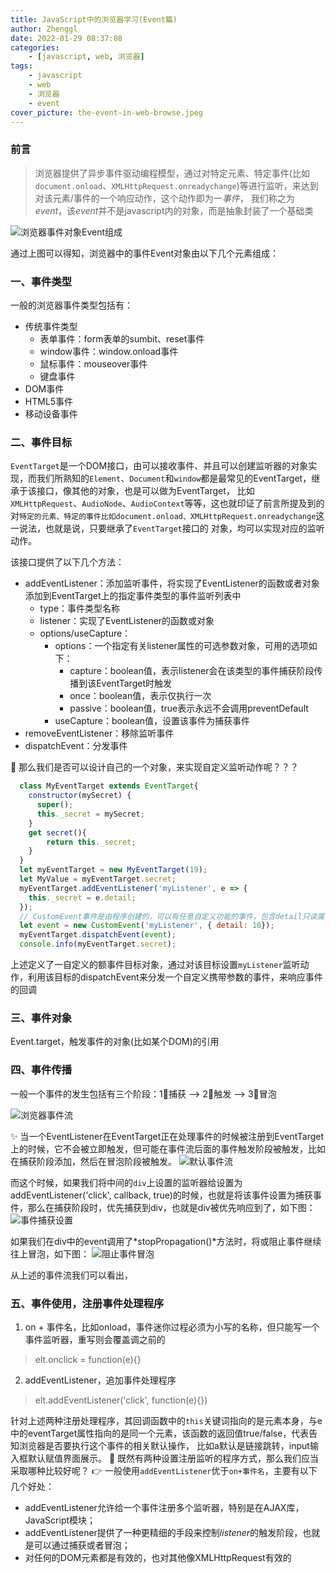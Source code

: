 ```yaml
---
title: JavaScript中的浏览器学习(Event篇)
author: Zhenggl
date: 2022-01-29 08:37:08
categories:
    - [javascript, web, 浏览器]
tags:
    - javascript
    - web
    - 浏览器
    - event
cover_picture: the-event-in-web-browse.jpeg
---
```


### 前言
> 浏览器提供了异步事件驱动编程模型，通过对特定元素、特定事件(比如`document.onload`、`XMLHttpRequest.onreadychange`)等进行监听，来达到对该元素/事件的一个响应动作，这个动作即为一*事件*，
> 我们称之为*event*，该*event*并不是javascript内的对象，而是抽象封装了一个基础类

![浏览器事件对象Event组成](浏览器事件Event对象.png)

通过上图可以得知，浏览器中的事件Event对象由以下几个元素组成：

### 一、事件类型
一般的浏览器事件类型包括有：
+ 传统事件类型
  - 表单事件：form表单的sumbit、reset事件
  - window事件：window.onload事件
  - 鼠标事件：mouseover事件
  - 键盘事件
+ DOM事件
+ HTML5事件
+ 移动设备事件
### 二、事件目标
`EventTarget`是一个DOM接口，由可以接收事件、并且可以创建监听器的对象实现，而我们所熟知的`Element`、`Document`和`window`都是最常见的EventTarget，继承于该接口，像其他的对象，也是可以做为EventTarget，
比如`XMLHttpRequest`、`AudioNode`、`AudioContext`等等，这也就印证了前言所提及到的对`特定的元素、特定的事件比如document.onload、XMLHttpRequest.onreadychange`这一说法，也就是说，只要继承了`EventTarget`接口的
对象，均可以实现对应的监听动作。

该接口提供了以下几个方法：
+ addEventListener：添加监听事件，将实现了EventListener的函数或者对象添加到EventTarget上的指定事件类型的事件监听列表中
  - type：事件类型名称
  - listener：实现了EventListener的函数或对象
  - options/useCapture：
    - options：一个指定有关listener属性的可选参数对象，可用的选项如下：
      - capture：boolean值，表示listener会在该类型的事件捕获阶段传播到该EventTarget时触发
      - once：boolean值，表示仅执行一次
      - passive：boolean值，true表示永远不会调用preventDefault
    - useCapture：boolean值，设置该事件为捕获事件
+ removeEventListener：移除监听事件
+ dispatchEvent：分发事件

🤔 那么我们是否可以设计自己的一个对象，来实现自定义监听动作呢？？？

```javascript
  class MyEventTarget extends EventTarget{
	constructor(mySecret) {
	  super();
	  this._secret = mySecret;
	}
	get secret(){
		return this._secret;
	}
  }
  let myEventTarget = new MyEventTarget(19);
  let MyValue = myEventTarget.secret;
  myEventTarget.addEventListener('myListener', e => {
  	this._secret = e.detail;
  });
  // CustomEvent事件是由程序创建的，可以有任意自定义功能的事件，包含detail只读属性，代表任何初始化时传入的数据
  let event = new CustomEvent('myListener', { detail: 10});
  myEventTarget.dispatchEvent(event);
  console.info(myEventTarget.secret);
```
上述定义了一自定义的额事件目标对象，通过对该目标设置`myListener`监听动作，利用该目标的dispatchEvent来分发一个自定义携带参数的事件，来响应事件的回调


### 三、事件对象
Event.target，触发事件的对象(比如某个DOM)的引用
### 四、事件传播
一般一个事件的发生包括有三个阶段：1⃣️捕获 --> 2⃣️触发 --> 3⃣️冒泡

![浏览器事件流](浏览器事件流.png)

✨ 当一个EventListener在EventTarget正在处理事件的时候被注册到EventTarget上的时候，它不会被立即触发，但可能在事件流后面的事件触发阶段被触发，比如在捕获阶段添加，然后在冒泡阶段被触发。
![默认事件流](默认事件流.png)

而这个时候，如果我们将中间的`div`上设置的监听器给设置为addEventListener('click', callback, true)的时候，也就是将该事件设置为捕获事件，那么在捕获阶段时，优先捕获到div，也就是div被优先响应到了，如下图：
![事件捕获设置](事件捕获设置.png)

如果我们在div中的event调用了*stopPropagation()*方法时，将或阻止事件继续往上冒泡，如下图：
![阻止事件冒泡](阻止事件冒泡.png)

从上述的事件流我们可以看出，
### 五、事件使用，注册事件处理程序
1. on + 事件名，比如onload，事件迷你过程必须为小写的名称，但只能写一个事件监听器，重写则会覆盖调之前的
> elt.onclick = function(e){}
2. addEventListener，追加事件处理程序
> elt.addEventListener('click', function(e){})

针对上述两种注册处理程序，其回调函数中的`this`关键词指向的是元素本身，与e中的eventTarget属性指向的是同一个元素，该函数的返回值true/false，代表告知浏览器是否要执行这个事件的相关默认操作，
比如a默认是链接跳转，input输入框默认赋值界面展示。
🤔 既然有两种设置注册监听的程序方式，那么我们应当采取哪种比较好呢？
👉 一般使用`addEventListener`优于`on+事件名`，主要有以下几个好处：
+ addEventListener允许给一个事件注册多个监听器，特别是在AJAX库，JavaScript模块；
+ addEventListener提供了一种更精细的手段来控制*listener*的触发阶段，也就是可以通过捕获或者冒泡；
+ 对任何的DOM元素都是有效的，也对其他像XMLHttpRequest有效的

